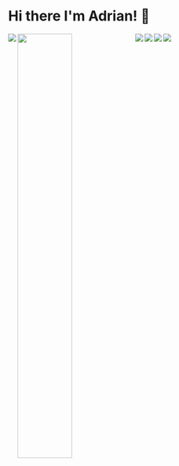 # Hi there I'm Adrian! 👋 

<img align="left" src="https://github-readme-stats.vercel.app/api?username=aliadrian&hide=stars,issues&show_icons=true&theme=default" />

<img align="left" width="47%" src="https://github-readme-stats.vercel.app/api/top-langs/?username=aliadrian&layout=compact" />

<img align="left" src="https://img.shields.io/badge/html5-%23E34F26.svg?style=for-the-badge&logo=html5&logoColor=white" />
<img align="left" src="https://img.shields.io/badge/css3-%231572B6.svg?style=for-the-badge&logo=css3&logoColor=white" />
<img align="left" src="https://img.shields.io/badge/javascript-%23323330.svg?style=for-the-badge&logo=javascript&logoColor=%23F7DF1E" />
<img src="https://img.shields.io/badge/react-%2320232a.svg?style=for-the-badge&logo=react&logoColor=%2361DAFB" />
